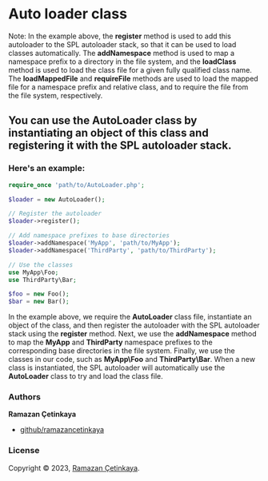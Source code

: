 # Auto loader class

Note: In the example above, the **register** method is used to add this autoloader to the SPL autoloader stack, so that it can be used to load classes automatically. The **addNamespace** method is used to map a namespace prefix to a directory in the file system, and the **loadClass** method is used to load the class file for a given fully qualified class name. The **loadMappedFile** and **requireFile** methods are used to load the mapped file for a namespace prefix and relative class, and to require the file from the file system, respectively.

## You can use the AutoLoader class by instantiating an object of this class and registering it with the SPL autoloader stack. 
### Here's an example:

```php
require_once 'path/to/AutoLoader.php';

$loader = new AutoLoader();

// Register the autoloader
$loader->register();

// Add namespace prefixes to base directories
$loader->addNamespace('MyApp', 'path/to/MyApp');
$loader->addNamespace('ThirdParty', 'path/to/ThirdParty');

// Use the classes
use MyApp\Foo;
use ThirdParty\Bar;

$foo = new Foo();
$bar = new Bar();
```

In the example above, we require the **AutoLoader** class file, instantiate an object of the class, and then register the autoloader with the SPL autoloader stack using the **register** method. Next, we use the **addNamespace** method to map the **MyApp** and **ThirdParty** namespace prefixes to the corresponding base directories in the file system. Finally, we use the classes in our code, such as **MyApp\Foo** and **ThirdParty\Bar**. When a new class is instantiated, the SPL autoloader will automatically use the **AutoLoader** class to try and load the class file.

### Authors

**Ramazan Çetinkaya**

- [github/ramazancetinkaya](https://github.com/ramazancetinkaya)

### License

Copyright © 2023, [Ramazan Çetinkaya](https://github.com/ramazancetinkaya).
